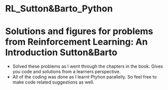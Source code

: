 # RL_Sutton&Barto_Python
# Solutions and figures for problems from Reinforcement Learning: An Introduction Sutton&Barto

* Solved these problems as I went through the chapters in the book. Gives you code and solutions from a learners perspective.
* All of the coding was done as I learnt Ptyhon parallelly. So feel free to make code related suggestions as well.
